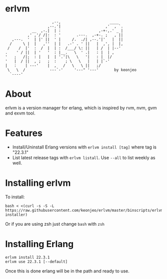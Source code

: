 # erlvm

```
                     ,--,                      ____ 
                   ,--.'|                    ,'  , `.
            __  ,-.|  | :                 ,-+-,.' _ |
          ,' ,'/ /|:  : '       .---.  ,-+-. ;   , ||
   ,---.  '  | |' ||  ' |     /.  ./| ,--.'|'   |  ||
  /     \ |  |   ,''  | |   .-' . ' ||   |  ,', |  |,
 /    /  |'  :  /  |  | :  /___/ \: ||   | /  | |--'
.    ' / ||  | '   '  : |__.   \  ' .|   : |  | ,
'   ;   /|;  : |   |  | '.'|\   \   '|   : |  |/
'   |  / ||  , ;   ;  :    ; \   \   |   | |`-'
|   :    | ---'    |  ,   /   \   \ ||   ;/ 
 \   \  /           ---`-'     '---" '---'       by keonjeo
  `----'

```


About
========
erlvm is a version manager for erlang, which is inspired by rvm, nvm, gvm and exvm tool.

Features
========
* Install/Uninstall Erlang versions with `erlvm install [tag]` where tag is "22.3.1"
* List latest release tags with `erlvm listall`. Use `--all` to list weekly as well.

Installing erlvm
==========

To install:

    bash < <(curl -s -S -L https://raw.githubusercontent.com/keonjeo/erlvm/master/binscripts/erlvm-installer)

Or if you are using zsh just change `bash` with `zsh`

Installing Erlang
=============
    erlvm install 22.3.1
    erlvm use 22.3.1 [--default]

Once this is done erlang will be in the path and ready to use.
